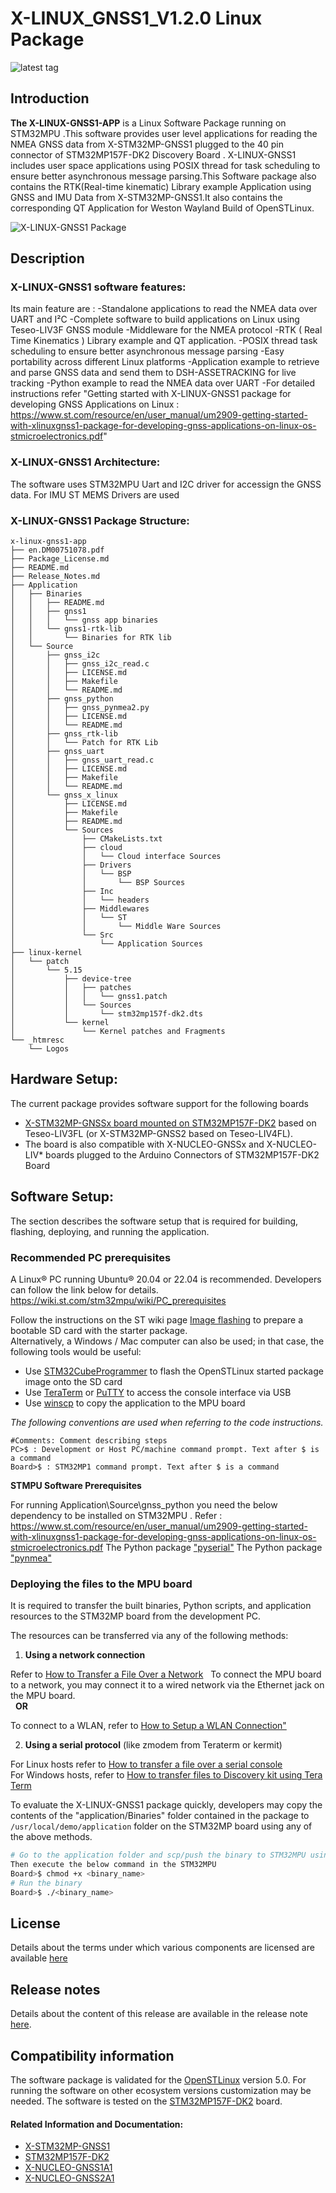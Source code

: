 
# X-LINUX_GNSS1_V1.2.0 Linux Package

![latest tag](https://img.shields.io/github/v/tag/STMicroelectronics/x-linux-gnss1.svg?color=brightgreen)

## Introduction
**The X-LINUX-GNSS1-APP** is a Linux Software Package running on STM32MPU .This software provides user level applications for reading the NMEA GNSS data from X-STM32MP-GNSS1 plugged to the 40 pin connector of STM32MP157F-DK2 Discovery Board .
X-LINUX-GNSS1 includes user space applications using POSIX thread for task scheduling to ensure better asynchronous message parsing.This Software package also contains the RTK(Real-time kinematic) Library example Application using GNSS and IMU Data 
from X-STM32MP-GNSS1.It also contains the corresponding QT Application for Weston Wayland Build of OpenSTLinux.


![X-LINUX-GNSS1 Package](/_htmresc/X-LINUX-GNSS1_components_2020.png "X-LINUX-GNSS1 Package")

## Description

### X-LINUX-GNSS1 software features:

Its main feature are :
-Standalone applications to read the NMEA data over UART and I²C
-Complete software to build applications on Linux using Teseo-LIV3F GNSS module
-Middleware for the NMEA protocol
-RTK ( Real Time Kinematics ) Library example and QT application.
-POSIX thread task scheduling to ensure better asynchronous message parsing
-Easy portability across different Linux platforms
-Application example to retrieve and parse GNSS data and send them to DSH-ASSETRACKING for live tracking
-Python example to read the NMEA data over UART
-For detailed instructions refer "Getting started with X-LINUX-GNSS1 package for developing GNSS Applications on Linux : https://www.st.com/resource/en/user_manual/um2909-getting-started-with-xlinuxgnss1-package-for-developing-gnss-applications-on-linux-os-stmicroelectronics.pdf"  


### X-LINUX-GNSS1 Architecture:

The software uses STM32MPU Uart and I2C driver for accessign the GNSS data. For IMU ST MEMS Drivers are used

### X-LINUX-GNSS1 Package Structure:

```
x-linux-gnss1-app
├── en.DM00751078.pdf
├── Package_License.md
├── README.md
├── Release_Notes.md
├── Application
│   ├── Binaries
│   │   ├── README.md
│   │   ├── gnss1
│   │   │   └── gnss app binaries
│   │   └── gnss1-rtk-lib
│   │       └── Binaries for RTK lib
│   └── Source
│       ├── gnss_i2c
│       │   ├── gnss_i2c_read.c
│       │   ├── LICENSE.md
│       │   ├── Makefile
│       │   └── README.md
│       ├── gnss_python
│       │   ├── gnss_pynmea2.py
│       │   ├── LICENSE.md
│       │   └── README.md
│       ├── gnss_rtk-lib
│       │   └── Patch for RTK Lib
│       ├── gnss_uart
│       │   ├── gnss_uart_read.c
│       │   ├── LICENSE.md
│       │   ├── Makefile
│       │   └── README.md
│       └── gnss_x_linux
│           ├── LICENSE.md
│           ├── Makefile
│           ├── README.md
│           └── Sources
│               ├── CMakeLists.txt
│               ├── cloud
│               │   └── Cloud interface Sources
│               ├── Drivers
│               │   └── BSP
│               │       └── BSP Sources
│               ├── Inc
│               │   └── headers
│               ├── Middlewares
│               │   └── ST
│               │       └── Middle Ware Sources
│               └── Src
│                   └── Application Sources
├── linux-kernel
│   └── patch
│       └── 5.15
│           ├── device-tree
│           │   ├── patches
│           │   │   └── gnss1.patch
│           │   └── Sources
│           │       └── stm32mp157f-dk2.dts
│           └── kernel
│               └── Kernel patches and Fragments
└── _htmresc
    └── Logos
```

## Hardware Setup:

The current package provides software support for the following boards
 - [X-STM32MP-GNSSx board mounted on STM32MP157F-DK2](https://www.st.com/en/evaluation-tools/x-stm32mp-gnss1.html) based on Teseo-LIV3FL (or X-STM32MP-GNSS2 based on Teseo-LIV4FL). 
 - The board is also compatible with X-NUCLEO-GNSSx and X-NUCLEO-LIV* boards plugged to the Arduino Connectors of STM32MP157F-DK2 Board

## Software Setup:

The section describes the software setup that is required for building, flashing, deploying, and running the application.

### Recommended PC prerequisites

A Linux® PC running Ubuntu® 20.04 or 22.04 is recommended. Developers can follow the link below for details.
https://wiki.st.com/stm32mpu/wiki/PC_prerequisites

Follow the instructions on the ST wiki page [Image flashing](https://wiki.st.com/stm32mpu/wiki/STM32MP15_Discovery_kits_-_Starter_Package#Image_flashing) to prepare a bootable SD card with the starter package.  
Alternatively, a Windows / Mac computer can also be used; in that case, the following tools would be useful:
- Use [STM32CubeProgrammer](https://www.st.com/en/development-tools/stm32cubeprog.html) to flash the OpenSTLinux started package image onto the SD card
- Use [TeraTerm](https://github.com/TeraTermProject/osdn-download/releases/) or [PuTTY](https://putty.org/) to access the console interface via USB
- Use [winscp](https://winscp.net/eng/index.php) to copy the application to the MPU board

*The following conventions are used when referring to the code instructions.*
```
#Comments: Comment describing steps
PC>$ : Development or Host PC/machine command prompt. Text after $ is a command
Board>$ : STM32MP1 command prompt. Text after $ is a command
```
**STMPU Software Prerequisites**

For running Application\Source\gnss_python you need the below dependency to be installed on STM32MPU . Refer : https://www.st.com/resource/en/user_manual/um2909-getting-started-with-xlinuxgnss1-package-for-developing-gnss-applications-on-linux-os-stmicroelectronics.pdf 
The Python package ["pyserial"](https://pypi.org/project/pyserial/) 
The Python package ["pynmea"](https://pypi.org/project/pynmea2/1.8.0/)


### Deploying the files to the MPU board

It is required to transfer the built binaries, Python scripts, and application resources to the STM32MP board from the development PC.

The resources can be transferred via any of the following methods:

1. **Using a network connection**

Refer to [How to Transfer a File Over a Network](https://wiki.st.com/stm32mpu/wiki/How_to_transfer_a_file_over_network)
 
To connect the MPU board to a network, you may connect it to a wired network via the Ethernet jack on the MPU board.  
 
**OR**  

To connect to a WLAN, refer to [How to Setup a WLAN Connection"](https://wiki.st.com/stm32mpu/wiki/How_to_setup_a_WLAN_connection)

2. **Using a serial protocol** (like zmodem from Teraterm or kermit)

For Linux hosts refer to [How to transfer a file over a serial console](https://wiki.st.com/stm32mpu/wiki/How_to_transfer_a_file_over_serial_console)  
For Windows hosts, refer to
[How to transfer files to Discovery kit using Tera Term](https://wiki.st.com/stm32mpu/wiki/How_to_transfer_files_to_Discovery_kit_using_Tera_Term_on_Windows_PC)

To evaluate the X-LINUX-GNSS1 package quickly, developers may copy the contents of the "application/Binaries" folder contained in the package to `/usr/local/demo/application` folder on the STM32MP board using any of the above methods.

```bash
# Go to the application folder and scp/push the binary to STM32MPU using zmodem or scp command
Then execute the below command in the STM32MPU
Board>$ chmod +x <binary_name>
# Run the binary
Board>$ ./<binary_name>
```

## License

Details about the terms under which various components are licensed are available [here](LICENSE.md)

## Release notes

Details about the content of this release are available in the release note [here](Release_Notes.md).

## Compatibility information

The software package is validated for the [OpenSTLinux](https://www.st.com/en/embedded-software/stm32-mpu-openstlinux-distribution.html) version 5.0. 
For running the software on other ecosystem versions customization may be needed.
The software is tested on the [STM32MP157F-DK2](https://www.st.com/en/evaluation-tools/stm32mp157f-dk2.html) board.


#### Related Information and Documentation:

- [X-STM32MP-GNSS1](https://www.st.com/en/evaluation-tools/x-stm32mp-gnss1.html)
- [STM32MP157F-DK2](https://www.st.com/en/evaluation-tools/stm32mp157f-dk2.html)
- [X-NUCLEO-GNSS1A1](https://www.st.com/en/ecosystems/x-nucleo-gnss1a1.html)
- [X-NUCLEO-GNSS2A1](https://www.st.com/en/ecosystems/x-nucleo-gnss2a1.html)
